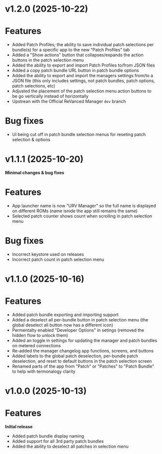 # v1.2.0 (2025-10-22)


# Features

- Added Patch Profiles; the ability to save individual patch selections per bundle(s) for a specific app to the new "Patch Profiles" tab
- Added a "Show actions" button that collapses/expands the action buttons in the patch selection menu
- Added the ability to export and import Patch Profiles to/from JSON files
- Added a copy patch bundle URL button in patch bundle options
- Added the ability to export and import the managers settings from/to a JSON file (this only includes settings, not patch bundles, patch options, patch selections, etc)
- Adjusted the placement of the patch selection menu action buttons to be go vertically instead of horizontally
- Upstrean with the Official ReVanced Manager `dev` branch


# Bug fixes

- UI being cut off in patch bundle selection menus for reseting patch selection & options


# v1.1.1 (2025-10-20)
**Minimal changes & bug fixes**


# Features

- App launcher name is now "URV Manager" so the full name is displayed on different ROMs (name isnide the app still remains the same)
- Selected patch counter shows count when scrolling in patch selection menu

# Bug fixes

- Incorrect keystore used on releases
- Incorrect patch count in patch selection menu


# v1.1.0 (2025-10-16)


# Features

- Added patch bundle exporting and importing support
- Added a deselect all per-bundle button in patch selection menu (the global deselect all button now has a different icon)
- Permentalty enabled "Developer Options" in setings (removed the hidden flow to unlock them)
- Added an toggle in settings for updating the manager and patch bundles on metered connections
- Re-added the manager changelog app functions, screens, and buttons
- Added labels to the global patch deselection, per-bundle patch deselection, and reset to default buttons in the patch selection screen
- Renamed parts of the app from "Patch" or "Patches" to "Patch Bundle" to help with termonalogy clarity


# v1.0.0 (2025-10-13)


# Features
**Initial release**

- Added patch bundle display naming
- Added support for all 3rd party patch bundles
- Added the ability to deselect all patches in selection menu